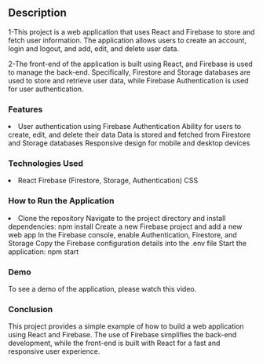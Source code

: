 ## Description 

1-This project is a web application that uses React and Firebase to store and fetch user information. The application allows users to create an account, login and logout, and add, edit, and delete user data.

2-The front-end of the application is built using React, and Firebase is used to manage the back-end. Specifically, Firestore and Storage databases are used to store and retrieve user data, while Firebase Authentication is used for user authentication.

### Features
<li>
User authentication using Firebase Authentication
Ability for users to create, edit, and delete their data
Data is stored and fetched from Firestore and Storage databases
Responsive design for mobile and desktop devices
</li>

### Technologies Used
<li>
React
Firebase (Firestore, Storage, Authentication)
CSS
</li>

### How to Run the Application
<li>
Clone the repository
Navigate to the project directory and install dependencies: npm install
Create a new Firebase project and add a new web app
In the Firebase console, enable Authentication, Firestore, and Storage
Copy the Firebase configuration details into the .env file
Start the application: npm start
</li>

### Demo
To see a demo of the application, please watch this video.

### Conclusion
This project provides a simple example of how to build a web application using React and Firebase. The use of Firebase simplifies the back-end development, while the front-end is built with React for a fast and responsive user experience.


